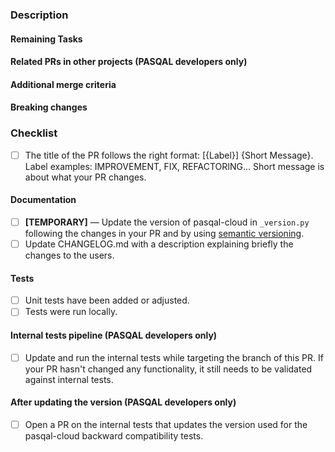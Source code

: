 ### Description

<!-- What has changed and why has it changed -->

#### Remaining Tasks

<!-- Tasks left to do, either in this PR or as future work -->

#### Related PRs in other projects (PASQAL developers only)

<!-- Links of others related PR to this one -->

#### Additional merge criteria

<!-- Here, add any extra criteria you consider mandatory for merging on top of the usual criteria -->

#### Breaking changes

<!-- Here, add all the breaking changes that this PR involves if there is any -->

### Checklist

- [ ] The title of the PR follows the right format: [{Label}] {Short Message}. Label examples: IMPROVEMENT, FIX, REFACTORING... Short message is about what your PR changes.

#### Documentation

- [ ] **[TEMPORARY]** — Update the version of pasqal-cloud in `_version.py` following the changes in your PR and by using [semantic versioning](https://semver.org/).
- [ ] Update CHANGELOG.md with a description explaining briefly the changes to the users.

#### Tests

- [ ] Unit tests have been added or adjusted.
- [ ] Tests were run locally.

#### Internal tests pipeline (PASQAL developers only)
- [ ] Update and run the internal tests while targeting the branch of this PR.
 If your PR hasn't changed any functionality, it still needs to be validated against internal tests.

#### After updating the version (PASQAL developers only)

- [ ] Open a PR on the internal tests that updates the version used for the pasqal-cloud backward compatibility tests.
